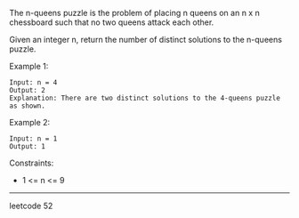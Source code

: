 The n-queens puzzle is the problem of placing n queens on an n x n chessboard such that no two queens attack each other.

Given an integer n, return the number of distinct solutions to the n-queens puzzle.



Example 1:

```
Input: n = 4
Output: 2
Explanation: There are two distinct solutions to the 4-queens puzzle as shown.
```

Example 2:

```
Input: n = 1
Output: 1
```

Constraints:

 - 1 <= n <= 9

----

leetcode 52